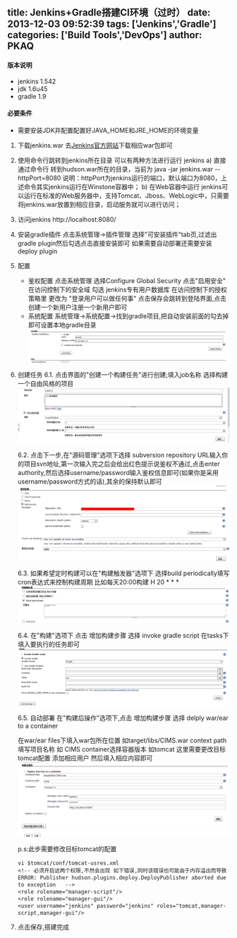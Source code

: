 title: Jenkins+Gradle搭建CI环境（过时）
date: 2013-12-03 09:52:39
tags: ['Jenkins','Gradle']
categories: ['Build Tools','DevOps']
author: PKAQ
---

#### 版本说明
* jenkins 1.542
* jdk 1.6u45
* gradle 1.9

#### 必要条件
* 需要安装JDK并配置配置好JAVA_HOME和JRE_HOME的环境变量

1. 下载jenkins.war
去[Jenkins官方网站]("http://www.jenkins-ci.org/")下载相应war包即可

2. 使用命令行跳转到jenkins所在目录
可以有两种方法进行运行 jenkins
	a)	直接通过命令行
	转到hudson.war所在的目录，当前为
	java -jar jenkins.war --httpPort=8080
	说明：httpPort为jenkins运行的端口，默认端口为8080，上述命令其实jenkins运行在Winstone容器中；
	b)	在Web容器中运行
	jenkins可以运行在标准的Web服务器中，支持Tomcat、Jboss、WebLogic中，只需要将jenkins.war放置到相应目录，启动服务就可以进行访问；

3. 访问jenkins http://localhost:8080/
<!-- more -->
4. 安装gradle插件
	点击系统管理->插件管理
	选择"可安装插件"tab页,过滤出gradle plugin然后勾选点击直接安装即可
	如果需要自动部署还需要安装deploy plugin

5. 配置
	* 鉴权配置
		点击系统管理 选择Configure Global Security 点击"启用安全"
		在访问控制下的安全域 勾选 jenkins专有用户数据库
		在访问控制下的授权策略里 更改为 "登录用户可以做任何事"
		点击保存会跳转到登陆界面,点击创建一个新用户注册一个新用户即可
	* 系统配置
		系统管理->系统配置->找到gradle项目,把自动安装前面的勾去掉即可设置本地gradle目录
		![gradle config](/images/2013/12/03/6.png)

6. 创建任务
	6.1. 点击界面的"创建一个构建任务"进行创建;填入job名称 选择构建一个自由风格的项目
	![project config](/images/2013/12/03/1.png)
	
	6.2. 点击下一步,在"源码管理"选项下选择 subversion repository URL输入你的项目svn地址,第一次输入完之后会给出红色提示说鉴权不通过,点击enter authority,然后选择username/password输入鉴权信息即可(如果你是采用username/password方式的话),其余的保持默认即可
	![subversion config](/images/2013/12/03/2.png)
	
	6.3. 如果希望定时构建可以在"构建触发器"选项下 选择build periodically填写cron表达式来控制构建周期 比如每天20:00构建 H 20 * * *
	![cron config](/images/2013/12/03/3.png)
	
	6.4. 在"构建"选项下 点击 增加构建步骤 选择 invoke gradle script 在tasks下填入要执行的任务即可
	![gradlescript config](/images/2013/12/03/4.png)
	
	6.5. 自动部署
	在"构建后操作"选项下,点击 增加构建步骤 选择 delply war/ear to a container
	
	在war/ear files下填入war包所在位置 如target/libs/CIMS.war
	context path填写项目名称 如 CIMS
	container选择容器版本 如tomcat
	这里需要更改目标tomcat配置 添加相应用户 然后填入相应内容即可
	![deploy config](/images/2013/12/03/5.png)
	
	p.s:此步需要修改目标tomcat的配置
	```shell
	vi $tomcat/conf/tomcat-usres.xml
	<!-- 必须开启这两个权限,不然会出现 如下错误,同时该错误也可能由于内存溢出而导致ERROR: Publisher hudson.plugins.deploy.DeployPublisher aborted due to exception   -->
	<role rolename="manager-script"/>
	<role rolename="manager-gui"/>	
	<user username="jenkins" password="jenkins" roles="tomcat,manager-script,manager-gui"/>
	```
	
7. 点击保存,搭建完成